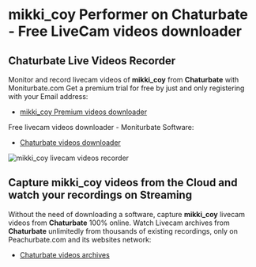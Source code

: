# mikki_coy Performer on Chaturbate - Free LiveCam videos downloader

## Chaturbate Live Videos Recorder

Monitor and record livecam videos of **mikki_coy** from **Chaturbate** with Moniturbate.com
Get a premium trial for free by just and only registering with your Email address:
* [mikki_coy Premium videos downloader](https://moniturbate.com/request-demo-licence-key.html)

Free livecam videos downloader - Moniturbate Software:
* [Chaturbate videos downloader](https://moniturbate.com/moniturbate-download-software.html)

![mikki_coy livecam videos recorder](https://peachurnet.com/templates/moniturbate-software.png)


## Capture mikki_coy videos from the Cloud and watch your recordings on Streaming

Without the need of downloading a software, capture **mikki_coy** livecam videos from **Chaturbate** 100% online.
Watch Livecam archives from **Chaturbate** unlimitedly from thousands of existing recordings, only on Peachurbate.com and its websites network:
* [Chaturbate videos archives](https://peachurnet.com/)